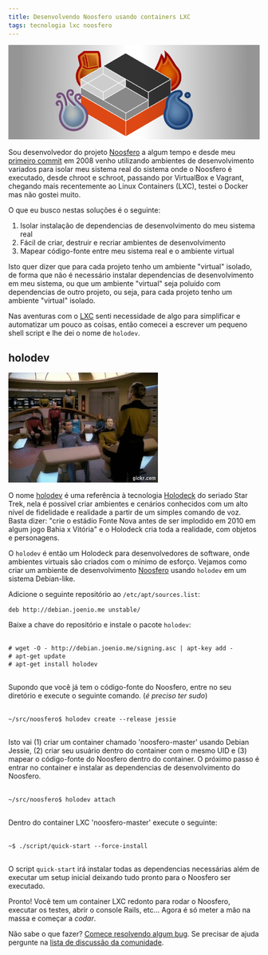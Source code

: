```yaml
---
title: Desenvolvendo Noosfero usando containers LXC
tags: tecnologia lxc noosfero
---
```


![Noosfero LXC](/files/noosfero-lxc.png)

Sou desenvolvedor do projeto [Noosfero][noosfero] a algum tempo e desde meu
[primeiro commit][primeiro-commit] em 2008 venho utilizando ambientes de
desenvolvimento variados para isolar meu sistema real do sistema onde o
Noosfero é executado, desde chroot e schroot, passando por VirtualBox e
Vagrant, chegando mais recentemente ao Linux Containers (LXC), testei o Docker
mas não gostei muito.

O que eu busco nestas soluções é o seguinte:

1. Isolar instalação de dependencias de desenvolvimento do meu sistema real
1. Fácil de criar, destruir e recriar ambientes de desenvolvimento
1. Mapear código-fonte entre meu sistema real e o ambiente virtual

Isto quer dizer que para cada projeto tenho um ambiente "virtual" isolado, de
forma que não é necessário instalar dependencias de desenvolvimento em meu
sistema, ou que um ambiente "virtual" seja poluído com dependencias de outro
projeto, ou seja, para cada projeto tenho um ambiente "virtual" isolado.

Nas aventuras com o [LXC][lxc] senti necessidade de algo para simplificar e
automatizar um pouco as coisas, então comecei a escrever um pequeno shell
script e lhe dei o nome de `holodev`.

## holodev

<img src='/files/holodeck.gif' class='float-right' />

O nome [holodev][holodev] é uma referência à tecnologia [Holodeck][holodeck] do
seriado Star Trek, nela é possível criar ambientes e cenários conhecidos com um
alto nível de fidelidade e realidade a partir de um simples comando de voz.
Basta dizer: "crie o estádio Fonte Nova antes de ser implodido em 2010 em algum
jogo Bahia x Vitória" e o Holodeck cria toda a realidade, com objetos e
personagens.

O `holodev` é então um Holodeck para desenvolvedores de software, onde ambientes
virtuais são criados com o mínimo de esforço. Vejamos como criar um ambiente de
desenvolvimento [Noosfero][noosfero-gitlab] usando `holodev` em um sistema
Debian-like.

Adicione o seguinte repositório ao `/etc/apt/sources.list`:

    deb http://debian.joenio.me unstable/

Baixe a chave do repositório e instale o pacote `holodev`:

<pre class="terminal">
<code>
# wget -O - http://debian.joenio.me/signing.asc | apt-key add -
# apt-get update
# apt-get install holodev
</code>
</pre>

Supondo que você já tem o código-fonte do Noosfero, entre no seu diretório e
execute o seguinte comando. (_é preciso ter sudo_)

<pre class="terminal">
<code>
~/src/noosfero$ holodev create --release jessie
</code>
</pre>

Isto vai (1) criar um container chamado 'noosfero-master' usando Debian Jessie,
(2) criar seu usuário dentro do container com o mesmo UID e (3) mapear o
código-fonte do Noosfero dentro do container. O próximo passo é entrar no
container e instalar as dependencias de desenvolvimento do Noosfero.

<pre class="terminal">
<code>
~/src/noosfero$ holodev attach
</code>
</pre>

Dentro do container LXC 'noosfero-master' execute o seguinte:

<pre class="terminal">
<code>
~$ ./script/quick-start --force-install
</code>
</pre>

O script `quick-start` irá instalar todas as dependencias necessárias além de
executar um setup inicial deixando tudo pronto para o Noosfero ser executado.

Pronto! Você tem um container LXC redonto para rodar o Noosfero, executar os
testes, abrir o console Rails, etc... Agora é só meter a mão na massa e começar
a _codar_.

Não sabe o que fazer? [Comece resolvendo algum bug][noosfero-bugs]. Se precisar
de ajuda pergunte na [lista de discussão da comunidade][noosfero-br].

[noosfero]: http://noosfero.org
[primeiro-commit]: http://gitlab.com/noosfero/noosfero/commit/dedffcc6a535cfe7a097770c1485e1658565e929
[lxc]: http://wiki.debian.org/LXC
[holodeck]: http://en.wikipedia.org/wiki/Holodeck
[holodev]: http://github.com/lappis-tools/holodev
[noosfero-gitlab]: http://gitlab.com/noosfero/noosfero/
[noosfero-bugs]: http://gitlab.com/noosfero/noosfero/issues?label_name=bug
[noosfero-br]: http://listas.softwarelivre.org/cgi-bin/mailman/listinfo/noosfero-br
